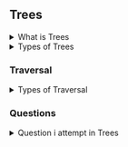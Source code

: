 ## Trees

<details>
<summary>What is Trees</summary>
<h4>Tree data structure is a specialized data structure to store data in hierarchical manner. It is used to organize and store data in the computer to be used more effectively.</h4>
<img width=full height="350vh" src="https://media.geeksforgeeks.org/wp-content/uploads/20221124153129/Treedatastructure.png"> </img>
</details>

<details>
<summary>Types of Trees</summary>
<ul>
    <li>Complete Binary Tree</li>
    <li>Full Binary Tree / Strict Binary Tree </li>
    <li>Prefect Binary Tree</li>
    <li>Height Balance Tree</li>
    <li>Skewed Binary Tree</li>
    <li>Orderd Binary Tree</li>
</ul>

</details>

### Traversal

<details>
<summary>Types of Traversal</summary>
<ul>
    <li><h4>Pre-order traversal</h4><p>N -> L -> R</p></li>
    <li><h4>In-order traversal</h4><p>L -> N -> R </p></li>
    <li><h4>Post-order traversal</h4><p>L -> R -> N</p></li>
</ul>
</details>

### Questions
<details>
<summary>Question i attempt in Trees </summary>
<hr>
<ul>
    <li> Symmetric Tree --> <a target="_blank" href="https://leetcode.com/problems/symmetric-tree/description/"> LeetCode 101 </a></li>
    <li> Invert Binary Tree --> <a target="_blank" href="https://leetcode.com/problems/invert-binary-tree/"> LeetCode 226 </a></li>
    <li> Maximum Depth of Binary Tree --> <a target="_blank" href="https://leetcode.com/problems/maximum-depth-of-binary-tree/"> LeetCode 104 </a></li>
    <li> Same Tree --> <a target="_blank" href="https://leetcode.com/problems/same-tree/description"> LeetCode 100 </a></li>
</ul>
</details>
